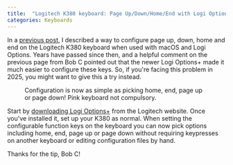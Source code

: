 ```yaml
---
title:  "Logitech K380 keyboard: Page Up/Down/Home/End with Logi Options+"
categories: Keyboards
---
```


In a [previous post](../keyboard-k380/), I described a way to configure page up, down, home and end on the Logitech K380 keyboard when used with macOS and Logi Options. Years have passed since then, and a helpful comment on the previous page from Bob C pointed out that the newer Logi Options+ made it much easier to configure these keys. So, if you're facing this problem in 2025, you might want to give this a try instead.

<figure>
  <img src="{{ '/images/k380_plus/configure.png' | absolute_url }}" alt="">
  <figcaption>Configuration is now as simple as picking home, end, page up or page down! Pink keyboard not compulsory.</figcaption>
</figure> 

Start by [downloading Logi Options+](https://www.logitech.com/en-gb/software/logi-options-plus.html) from the Logitech website. Once you've installed it, set up your K380 as normal. When setting the configurable function keys on the keyboard you can now pick options including home, end, page up or page down without requiring keypresses on another keyboard or editing configuration files by hand.

Thanks for the tip, Bob C!